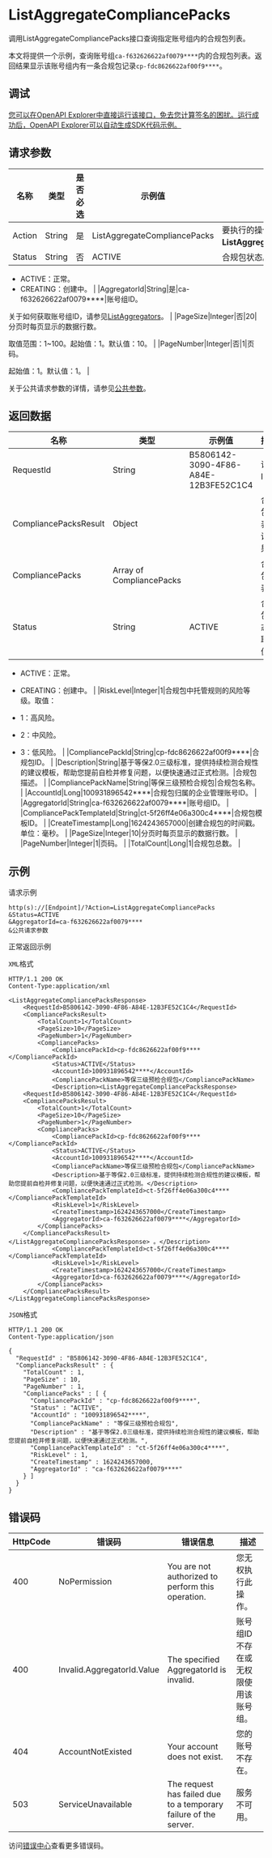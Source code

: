 # ListAggregateCompliancePacks

调用ListAggregateCompliancePacks接口查询指定账号组内的合规包列表。

本文将提供一个示例，查询账号组`ca-f632626622af0079****`内的合规包列表。返回结果显示该账号组内有一条合规包记录`cp-fdc8626622af00f9****`。

## 调试

[您可以在OpenAPI Explorer中直接运行该接口，免去您计算签名的困扰。运行成功后，OpenAPI Explorer可以自动生成SDK代码示例。](https://api.aliyun.com/#product=Config&api=ListAggregateCompliancePacks&type=RPC&version=2020-09-07)

## 请求参数

|名称|类型|是否必选|示例值|描述|
|--|--|----|---|--|
|Action|String|是|ListAggregateCompliancePacks|要执行的操作，取值：**ListAggregateCompliancePacks**。 |
|Status|String|否|ACTIVE|合规包状态。取值：

 -   ACTIVE：正常。
-   CREATING：创建中。 |
|AggregatorId|String|是|ca-f632626622af0079\*\*\*\*|账号组ID。

 关于如何获取账号组ID，请参见[ListAggregators](~~255797~~)。 |
|PageSize|Integer|否|20|分页时每页显示的数据行数。

 取值范围：1~100。起始值：1。默认值：10。 |
|PageNumber|Integer|否|1|页码。

 起始值：1。默认值：1。 |

关于公共请求参数的详情，请参见[公共参数](~~251751~~)。

## 返回数据

|名称|类型|示例值|描述|
|--|--|---|--|
|RequestId|String|B5806142-3090-4F86-A84E-12B3FE52C1C4|请求ID。 |
|CompliancePacksResult|Object| |合规包列表查询结果。 |
|CompliancePacks|Array of CompliancePacks| |合规包列表。 |
|Status|String|ACTIVE|合规包状态。取值：

 -   ACTIVE：正常。
-   CREATING：创建中。 |
|RiskLevel|Integer|1|合规包中托管规则的风险等级。取值：

 -   1：高风险。
-   2：中风险。
-   3：低风险。 |
|CompliancePackId|String|cp-fdc8626622af00f9\*\*\*\*|合规包ID。 |
|Description|String|基于等保2.0三级标准，提供持续检测合规性的建议模板，帮助您提前自检并修复问题，以便快速通过正式检测。|合规包描述。 |
|CompliancePackName|String|等保三级预检合规包|合规包名称。 |
|AccountId|Long|100931896542\*\*\*\*|合规包归属的企业管理账号ID。 |
|AggregatorId|String|ca-f632626622af0079\*\*\*\*|账号组ID。 |
|CompliancePackTemplateId|String|ct-5f26ff4e06a300c4\*\*\*\*|合规包模板ID。 |
|CreateTimestamp|Long|1624243657000|创建合规包的时间戳。单位：毫秒。 |
|PageSize|Integer|10|分页时每页显示的数据行数。 |
|PageNumber|Integer|1|页码。 |
|TotalCount|Long|1|合规包总数。 |

## 示例

请求示例

```
http(s)://[Endpoint]/?Action=ListAggregateCompliancePacks
&Status=ACTIVE
&AggregatorId=ca-f632626622af0079****
&公共请求参数
```

正常返回示例

`XML`格式

```
HTTP/1.1 200 OK
Content-Type:application/xml

<ListAggregateCompliancePacksResponse>
	<RequestId>B5806142-3090-4F86-A84E-12B3FE52C1C4</RequestId>
	<CompliancePacksResult>
		<TotalCount>1</TotalCount>
		<PageSize>10</PageSize>
		<PageNumber>1</PageNumber>
		<CompliancePacks>
			<CompliancePackId>cp-fdc8626622af00f9****</CompliancePackId>
			<Status>ACTIVE</Status>
			<AccountId>100931896542****</AccountId>
			<CompliancePackName>等保三级预检合规包</CompliancePackName>
			<Description><ListAggregateCompliancePacksResponse>
	<RequestId>B5806142-3090-4F86-A84E-12B3FE52C1C4</RequestId>
	<CompliancePacksResult>
		<TotalCount>1</TotalCount>
		<PageSize>10</PageSize>
		<PageNumber>1</PageNumber>
		<CompliancePacks>
			<CompliancePackId>cp-fdc8626622af00f9****</CompliancePackId>
			<Status>ACTIVE</Status>
			<AccountId>100931896542****</AccountId>
			<CompliancePackName>等保三级预检合规包</CompliancePackName>
			<Description>基于等保2.0三级标准，提供持续检测合规性的建议模板，帮助您提前自检并修复问题，以便快速通过正式检测。</Description>
			<CompliancePackTemplateId>ct-5f26ff4e06a300c4****</CompliancePackTemplateId>
			<RiskLevel>1</RiskLevel>
			<CreateTimestamp>1624243657000</CreateTimestamp>
			<AggregatorId>ca-f632626622af0079****</AggregatorId>
		</CompliancePacks>
	</CompliancePacksResult>
</ListAggregateCompliancePacksResponse>	。</Description>
			<CompliancePackTemplateId>ct-5f26ff4e06a300c4****</CompliancePackTemplateId>
			<RiskLevel>1</RiskLevel>
			<CreateTimestamp>1624243657000</CreateTimestamp>
			<AggregatorId>ca-f632626622af0079****</AggregatorId>
		</CompliancePacks>
	</CompliancePacksResult>
</ListAggregateCompliancePacksResponse>
```

`JSON`格式

```
HTTP/1.1 200 OK
Content-Type:application/json

{
  "RequestId" : "B5806142-3090-4F86-A84E-12B3FE52C1C4",
  "CompliancePacksResult" : {
    "TotalCount" : 1,
    "PageSize" : 10,
    "PageNumber" : 1,
    "CompliancePacks" : [ {
      "CompliancePackId" : "cp-fdc8626622af00f9****",
      "Status" : "ACTIVE",
      "AccountId" : "100931896542****",
      "CompliancePackName" : "等保三级预检合规包",
      "Description" : "基于等保2.0三级标准，提供持续检测合规性的建议模板，帮助您提前自检并修复问题，以便快速通过正式检测。",
      "CompliancePackTemplateId" : "ct-5f26ff4e06a300c4****",
      "RiskLevel" : 1,
      "CreateTimestamp" : 1624243657000,
      "AggregatorId" : "ca-f632626622af0079****"
    } ]
  }
}
```

## 错误码

|HttpCode|错误码|错误信息|描述|
|--------|---|----|--|
|400|NoPermission|You are not authorized to perform this operation.|您无权执行此操作。|
|400|Invalid.AggregatorId.Value|The specified AggregatorId is invalid.|账号组ID不存在或无权限使用该账号组。|
|404|AccountNotExisted|Your account does not exist.|您的账号不存在。|
|503|ServiceUnavailable|The request has failed due to a temporary failure of the server.|服务不可用。|

访问[错误中心](https://error-center.aliyun.com/status/product/Config)查看更多错误码。

